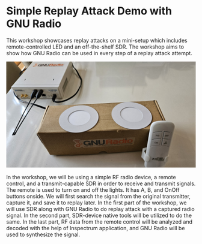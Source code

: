 # Simple Replay Attack Demo with GNU Radio

This workshop showcases replay attacks on a mini-setup which includes remote-controlled LED and an off-the-shelf SDR. The workshop aims to show how GNU Radio can be used in every step of a replay attack attempt.  

![mini-etup](./mini-setup.jpg)

In the workshop, we will be using a simple RF radio device, a remote control, and a transmit-capable SDR in order to receive and transmit signals. The remote is used to turn on and off the lights. It has A, B, and OnOff buttons onside. We will first search the signal from the original transmitter, capture it, and save it to replay later. In the first part of the workshop, we will use SDR along with GNU Radio to do replay attack with a captured radio signal. In the second part, SDR-device native tools will be utilized to do the same. In the last part, RF data from the remote control will be analyzed and decoded with the help of Inspectrum application, and GNU Radio will be used to synthesize the signal. 
